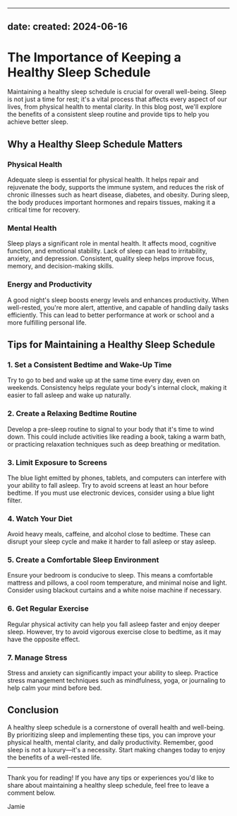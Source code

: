 
---
date:
  created: 2024-06-16
---


# The Importance of Keeping a Healthy Sleep Schedule

Maintaining a healthy sleep schedule is crucial for overall well-being. Sleep is not just a time for rest; it's a vital process that affects every aspect of our lives, from physical health to mental clarity. In this blog post, we'll explore the benefits of a consistent sleep routine and provide tips to help you achieve better sleep.

<!-- more -->

## Why a Healthy Sleep Schedule Matters

### Physical Health

Adequate sleep is essential for physical health. It helps repair and rejuvenate the body, supports the immune system, and reduces the risk of chronic illnesses such as heart disease, diabetes, and obesity. During sleep, the body produces important hormones and repairs tissues, making it a critical time for recovery.

### Mental Health

Sleep plays a significant role in mental health. It affects mood, cognitive function, and emotional stability. Lack of sleep can lead to irritability, anxiety, and depression. Consistent, quality sleep helps improve focus, memory, and decision-making skills.

### Energy and Productivity

A good night's sleep boosts energy levels and enhances productivity. When well-rested, you're more alert, attentive, and capable of handling daily tasks efficiently. This can lead to better performance at work or school and a more fulfilling personal life.

## Tips for Maintaining a Healthy Sleep Schedule

### 1. Set a Consistent Bedtime and Wake-Up Time

Try to go to bed and wake up at the same time every day, even on weekends. Consistency helps regulate your body's internal clock, making it easier to fall asleep and wake up naturally.

### 2. Create a Relaxing Bedtime Routine

Develop a pre-sleep routine to signal to your body that it's time to wind down. This could include activities like reading a book, taking a warm bath, or practicing relaxation techniques such as deep breathing or meditation.

### 3. Limit Exposure to Screens

The blue light emitted by phones, tablets, and computers can interfere with your ability to fall asleep. Try to avoid screens at least an hour before bedtime. If you must use electronic devices, consider using a blue light filter.

### 4. Watch Your Diet

Avoid heavy meals, caffeine, and alcohol close to bedtime. These can disrupt your sleep cycle and make it harder to fall asleep or stay asleep.

### 5. Create a Comfortable Sleep Environment

Ensure your bedroom is conducive to sleep. This means a comfortable mattress and pillows, a cool room temperature, and minimal noise and light. Consider using blackout curtains and a white noise machine if necessary.

### 6. Get Regular Exercise

Regular physical activity can help you fall asleep faster and enjoy deeper sleep. However, try to avoid vigorous exercise close to bedtime, as it may have the opposite effect.

### 7. Manage Stress

Stress and anxiety can significantly impact your ability to sleep. Practice stress management techniques such as mindfulness, yoga, or journaling to help calm your mind before bed.

## Conclusion

A healthy sleep schedule is a cornerstone of overall health and well-being. By prioritizing sleep and implementing these tips, you can improve your physical health, mental clarity, and daily productivity. Remember, good sleep is not a luxury—it's a necessity. Start making changes today to enjoy the benefits of a well-rested life.

---

Thank you for reading! If you have any tips or experiences you'd like to share about maintaining a healthy sleep schedule, feel free to leave a comment below.

Jamie
